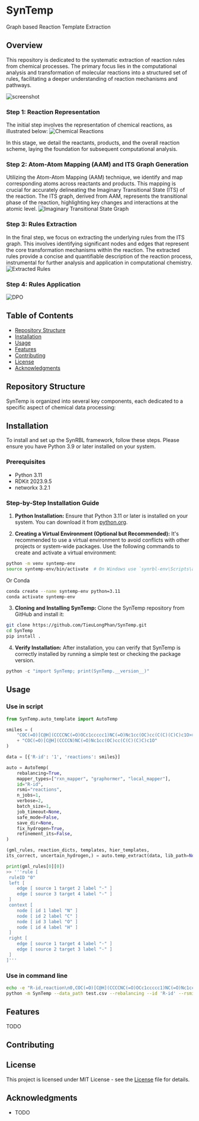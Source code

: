 # SynTemp
Graph based Reaction Template Extraction 

## Overview
This repository is dedicated to the systematic extraction of reaction rules from chemical processes. The primary focus lies in the computational analysis and transformation of molecular reactions into a structured set of rules, facilitating a deeper understanding of reaction mechanisms and pathways.

![screenshot](./Docs/Image/template_extraction_example.png)

### Step 1: Reaction Representation
The initial step involves the representation of chemical reactions, as illustrated below:
![Chemical Reactions](./Docs/Image/reactions.png)

In this stage, we detail the reactants, products, and the overall reaction scheme, laying the foundation for subsequent computational analysis.

### Step 2: Atom-Atom Mapping (AAM) and ITS Graph Generation
Utilizing the Atom-Atom Mapping (AAM) technique, we identify and map corresponding atoms across reactants and products. This mapping is crucial for accurately delineating the Imaginary Transitional State (ITS) of the reaction. The ITS graph, derived from AAM, represents the transitional phase of the reaction, highlighting key changes and interactions at the atomic level.
![Imaginary Transitional State Graph](./Docs/Image/graph_its.png)

### Step 3: Rules Extraction
In the final step, we focus on extracting the underlying rules from the ITS graph. This involves identifying significant nodes and edges that represent the core transformation mechanisms within the reaction. The extracted rules provide a concise and quantifiable description of the reaction process, instrumental for further analysis and application in computational chemistry.
![Extracted Rules](./Docs/Image/rules.png)

### Step 4: Rules Application
![DPO](./Docs/Image/dpo_example.png)


## Table of Contents
- [Repository Structure](#repository-structure)
- [Installation](#installation)
- [Usage](#usage)
- [Features](#features)
- [Contributing](#contributing)
- [License](#license)
- [Acknowledgments](#acknowledgments)


## Repository Structure

SynTemp is organized into several key components, each dedicated to a specific aspect of chemical data processing:


## Installation

To install and set up the SynRBL framework, follow these steps. Please ensure you have Python 3.9 or later installed on your system.

### Prerequisites

- Python 3.11
- RDKit 2023.9.5
- networkx 3.2.1


### Step-by-Step Installation Guide

1. **Python Installation:**
  Ensure that Python 3.11 or later is installed on your system. You can download it from [python.org](https://www.python.org/downloads/).

2. **Creating a Virtual Environment (Optional but Recommended):**
  It's recommended to use a virtual environment to avoid conflicts with other projects or system-wide packages. Use the following commands to create and activate a virtual environment:

  ```bash
  python -m venv syntemp-env
  source syntemp-env/bin/activate  # On Windows use `synrbl-env\Scripts\activate`
  ```
  Or Conda

  ```bash
  conda create --name syntemp-env python=3.11
  conda activate syntemp-env
  ```

3. **Cloning and Installing SynTemp:**
  Clone the SynTemp repository from GitHub and install it:

  ```bash
  git clone https://github.com/TieuLongPhan/SynTemp.git
  cd SynTemp
  pip install .
  ```

4. **Verify Installation:**
  After installation, you can verify that SynTemp is correctly installed by running a simple test or checking the package version.

  ```python
  python -c "import SynTemp; print(SynTemp.__version__)"
  ```

## Usage

### Use in script
  ```python
  from SynTemp.auto_template import AutoTemp

  smiles = (
      "COC(=O)[C@H](CCCCNC(=O)OCc1ccccc1)NC(=O)Nc1cc(OC)cc(C(C)(C)C)c1O>>"
      + "COC(=O)[C@H](CCCCN)NC(=O)Nc1cc(OC)cc(C(C)(C)C)c1O"
  )

  data = [{'R-id': '1', 'reactions': smiles}]

  auto = AutoTemp(
      rebalancing=True,
      mapper_types=["rxn_mapper", "graphormer", "local_mapper"],
      id="R-id",
      rsmi="reactions",
      n_jobs=1,
      verbose=2,
      batch_size=1,
      job_timeout=None,
      safe_mode=False,
      save_dir=None,
      fix_hydrogen=True,
      refinement_its=False,
  )

  (gml_rules, reaction_dicts, templates, hier_templates,
  its_correct, uncertain_hydrogen,) = auto.temp_extract(data, lib_path=None)

  print(gml_rules[0][0])
  >> '''rule [
   ruleID "0"
   left [
      edge [ source 1 target 2 label "-" ]
      edge [ source 3 target 4 label "-" ]
   ]
   context [
      node [ id 1 label "N" ]
      node [ id 2 label "C" ]
      node [ id 3 label "O" ]
      node [ id 4 label "H" ]
   ]
   right [
      edge [ source 1 target 4 label "-" ]
      edge [ source 2 target 3 label "-" ]
   ]
]'''
  ```
  

### Use in command line
  ```bash
  echo -e "R-id,reaction\n0,COC(=O)[C@H](CCCCNC(=O)OCc1ccccc1)NC(=O)Nc1cc(OC)cc(C(C)(C)C)c1O>>COC(=O)[C@H](CCCCN)NC(=O)Nc1cc(OC)cc(C(C)(C)C)c1O" > test.csv
  python -m SynTemp --data_path test.csv --rebalancing --id 'R-id' --rsmi 'reaction' --rerun_aam --fix_hydrogen --log log.txt --save_dir ./
  ```



## Features

TODO

## Contributing


## License

This project is licensed under MIT License - see the [License](LICENSE) file for details.

## Acknowledgments

- TODO